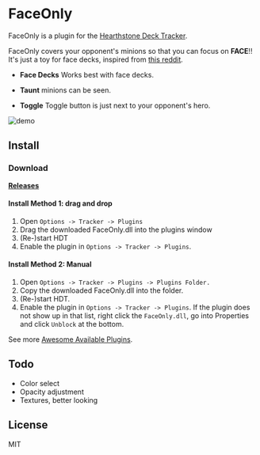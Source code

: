 # FaceOnly
FaceOnly is a plugin for the [Hearthstone Deck Tracker](https://github.com/HearthSim/Hearthstone-Deck-Tracker).  

FaceOnly covers your opponent's minions so that you can focus on **FACE**!!
It's just a toy for face decks, inspired from [this reddit](https://www.reddit.com/r/hearthstone/comments/30b5dn/how_to_play_face_hunter_properly/).

* **Face Decks** Works best with face decks.

* **Taunt** minions can be seen.

* **Toggle** Toggle button is just next to your opponent's hero.

![demo](https://cloud.githubusercontent.com/assets/11247099/25041166/c0aaa8b0-2140-11e7-861b-df02ca1ce975.png)

## Install

### Download
[**Releases**](https://github.com/antfu/FaceOnly/releases)

#### Install Method 1: drag and drop
1. Open `Options -> Tracker -> Plugins`
1. Drag the downloaded FaceOnly.dll into the plugins window
1. (Re-)start HDT
1. Enable the plugin in `Options -> Tracker -> Plugins`.

#### Install Method 2: Manual
1. Open `Options -> Tracker -> Plugins -> Plugins Folder.`
1. Copy the downloaded FaceOnly.dll into the folder.
1. (Re-)start HDT.
1. Enable the plugin in `Options -> Tracker -> Plugins`.
If the plugin does not show up in that list, right click the `FaceOnly.dll`, go into Properties and click `Unblock` at the bottom.

See more [Awesome Available Plugins](https://github.com/HearthSim/Hearthstone-Deck-Tracker/wiki/Available-Plugins).

## Todo
- Color select
- Opacity adjustment
- Textures, better looking

## License
MIT
